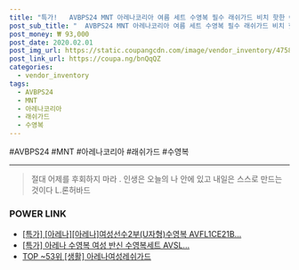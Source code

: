 ```yaml
--- 
title: "특가!   AVBPS24 MNT 아레나코리아 여름 세트 수영복 필수 래쉬가드 비치 핫한 아이..." 
post_sub_title: "  AVBPS24 MNT 아레나코리아 여름 세트 수영복 필수 래쉬가드 비치 핫한 아이템 여성 3PCS" 
post_money: ₩ 93,000 
post_date: 2020.02.01 
post_img_url: https://static.coupangcdn.com/image/vendor_inventory/4758/b6f54673bb38f096fb80dd9919dbbad4f2c31cab912273563452e93417bc.JPG 
post_link_url: https://coupa.ng/bnQqQZ 
categories: 
  - vendor_inventory 
tags: 
  - AVBPS24 
  - MNT 
  - 아레나코리아 
  - 래쉬가드 
  - 수영복 
--- 
```

  #AVBPS24 #MNT #아레나코리아 #래쉬가드 #수영복 
<hr> 

> 절대 어제를 후회하지 마라 . 인생은 오늘의 나 안에 있고 내일은 스스로 만드는 것이다 L.론허바드 


### POWER LINK

* <a href="https://blog.naver.com/sakai111/221792791554" target="_blank">[특가] [아레나][아레나]여성선수2부(U자형)수영복 AVFL1CE21B...</a>
* <a href="https://blog.naver.com/an0733/221789310383" target="_blank">[특가] 아레나 수영복 여성 반신 수영복세트 AVSL...</a>
* <a href="https://blog.naver.com/an0733/221792180999" target="_blank"> TOP ~53위 [생활] 아레나여성레쉬가드</a>
